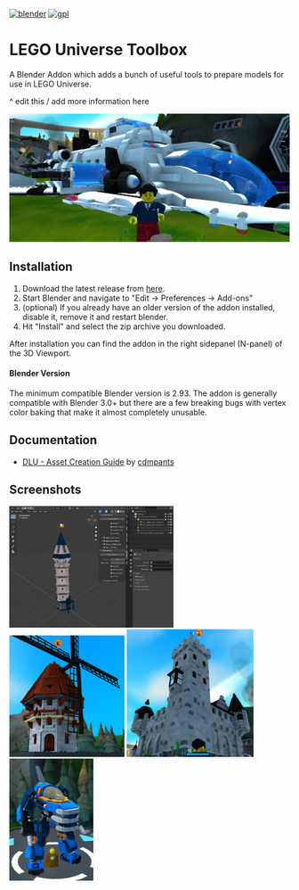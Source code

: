 [![blender](https://img.shields.io/badge/blender-2.93.7-success)](https://download.blender.org/release/Blender2.93/)
[![gpl](https://img.shields.io/github/license/30350n/lu-toolbox)](https://github.com/30350n/lu-toolbox/blob/master/LICENSE)
# LEGO Universe Toolbox
A Blender Addon which adds a bunch of useful tools to prepare models for use in LEGO Universe.

^ edit this / add more information here

![banner](https://raw.githubusercontent.com/30350n/lu-toolbox/master/images/banner.png)

## Installation

1. Download the latest release from [here](https://github.com/30350n/lu-toolbox/releases/latest).
2. Start Blender and navigate to "Edit -> Preferences -> Add-ons"
3. (optional) If you already have an older version of the addon installed, disable it, remove it and restart blender.
4. Hit "Install" and select the zip archive you downloaded.

After installation you can find the addon in the right sidepanel (N-panel) of the 3D Viewport.

#### Blender Version

The minimum compatible Blender version is 2.93.
The addon is generally compatible with Blender 3.0+ but there are a few breaking bugs with vertex color baking that make it almost completely unusable.

## Documentation

- [DLU - Asset Creation Guide](https://docs.google.com/document/d/15YDtHg3-i3Pn6HTEFkpAjKsvUF6u49ZsQam5b614YRw) by [cdmpants](https://github.com/cdmpants)

## Screenshots

<div float="left">
    <img src="https://raw.githubusercontent.com/30350n/lu-toolbox/master/images/blender.PNG" width="58.5%" />
    <img src="https://raw.githubusercontent.com/30350n/lu-toolbox/master/images/windmill.png" width="41%" />
    <img src="https://raw.githubusercontent.com/30350n/lu-toolbox/master/images/castle.png" width="45.3%" />
    <img src="https://raw.githubusercontent.com/30350n/lu-toolbox/master/images/mech.png" width="30%" />
</div>
